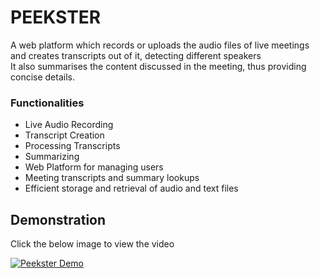 # PEEKSTER
<p> A web platform which records or uploads the audio files of live meetings and creates transcripts out of it, detecting different speakers <br>
It also summarises the content discussed in the meeting, thus providing concise details.<br>
</p>

<h3><b>Functionalities</b></h3>
<ul>
<li> Live Audio Recording </li>
<li> Transcript Creation </li>
<li> Processing Transcripts </li>
<li> Summarizing </li>
<li> Web Platform for managing users </li>
<li> Meeting transcripts and summary lookups </li>
<li> Efficient storage and retrieval of audio and text files </li>
</ul>

## Demonstration
Click the below image to view the video

[![Peekster Demo](https://img.youtube.com/vi/eNBUvDCACqI/0.jpg)](https://youtu.be/eNBUvDCACqI)

